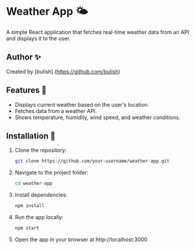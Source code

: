# Weather App 🌤️

A simple React application that fetches real-time weather data from an API and displays it to the user.

## Author ✨

Created by [bulish] (https://github.com/bulish)

## Features 🚀
- Displays current weather based on the user's location.
- Fetches data from a weather API.
- Shows temperature, humidity, wind speed, and weather conditions.

## Installation 🔧

1. Clone the repository:
   ```bash
   git clone https://github.com/your-username/weather-app.git
2. Navigate to the project folder:
   ```bash
   cd weather-app
3. Install dependencies:
   ```bash
   npm install
4. Run the app locally:
   ```bash
   npm start
5. Open the app in your browser at http://localhost:3000



